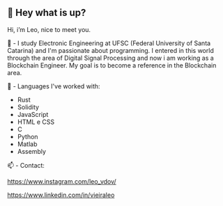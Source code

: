 ## 👋 Hey what is up?
 
Hi, i’m Leo, nice to meet you.

:telescope: - I study Electronic Engineering at UFSC (Federal University of Santa Catarina) and I'm passionate about programming. I entered in this world through the area of Digital Signal Processing and now i am working as a Blockchain Engineer. My goal is to become a reference in the Blockchain area.

:rocket: - Languages I've worked with:

- Rust
- Solidity
- JavaScript
- HTML e CSS
- C
- Python
- Matlab
- Assembly


📫 - Contact:
     
  https://www.instagram.com/leo_vdov/

  https://www.linkedin.com/in/vieiraleo    
